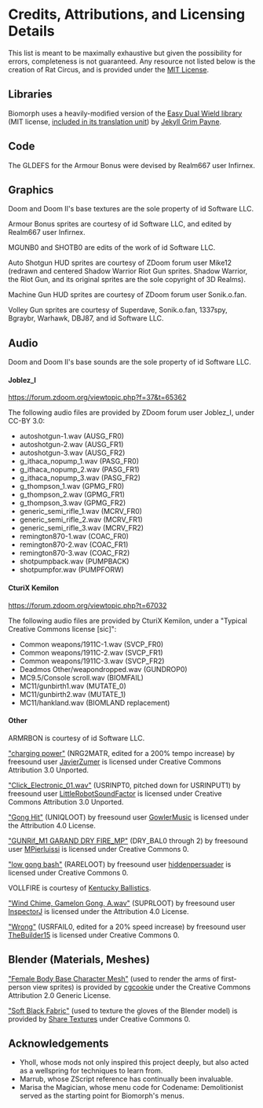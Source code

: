 # Credits, Attributions, and Licensing Details

This list is meant to be maximally exhaustive but given the possibility for errors, completeness is not guaranteed. Any resource not listed below is the creation of Rat Circus, and is provided under the [MIT License](/LICENSE).

## Libraries

Biomorph uses a heavily-modified version of the [Easy Dual Wield library](https://github.com/jekyllgrim/Easy-Dual-Wield) (MIT license, [included in its translation unit](/zscript/biomorph/weapons/base_dw.zs)) by [Jekyll Grim Payne](https://github.com/jekyllgrim).

## Code

The GLDEFS for the Armour Bonus were devised by Realm667 user Infirnex.

## Graphics

Doom and Doom II's base textures are the sole property of id Software LLC.

Armour Bonus sprites are courtesy of id Software LLC, and edited by Realm667 user Infirnex.

MGUNB0 and SHOTB0 are edits of the work of id Software LLC.

Auto Shotgun HUD sprites are courtesy of ZDoom forum user Mike12 (redrawn and centered Shadow Warrior Riot Gun sprites. Shadow Warrior, the Riot Gun, and its original sprites are the sole copyright of 3D Realms).

Machine Gun HUD sprites are courtesy of ZDoom forum user Sonik.o.fan.

Volley Gun sprites are courtesy of Superdave, Sonik.o.fan, 1337spy, Bgraybr, Warhawk, DBJ87, and id Software LLC.

## Audio

Doom and Doom II's base sounds are the sole property of id Software LLC.

#### Joblez_I

https://forum.zdoom.org/viewtopic.php?f=37&t=65362

The following audio files are provided by ZDoom forum user Joblez_I, under CC-BY 3.0:

- autoshotgun-1.wav (AUSG_FR0)
- autoshotgun-2.wav (AUSG_FR1)
- autoshotgun-3.wav (AUSG_FR2)
- g_ithaca_nopump_1.wav (PASG_FR0)
- g_ithaca_nopump_2.wav (PASG_FR1)
- g_ithaca_nopump_3.wav (PASG_FR2)
- g_thompson_1.wav (GPMG_FR0)
- g_thompson_2.wav (GPMG_FR1)
- g_thompson_3.wav (GPMG_FR2)
- generic_semi_rifle_1.wav (MCRV_FR0)
- generic_semi_rifle_2.wav (MCRV_FR1)
- generic_semi_rifle_3.wav (MCRV_FR2)
- remington870-1.wav (COAC_FR0)
- remington870-2.wav (COAC_FR1)
- remington870-3.wav (COAC_FR2)
- shotpumpback.wav (PUMPBACK)
- shotpumpfor.wav (PUMPFORW)

#### CturiX Kemilon

https://forum.zdoom.org/viewtopic.php?t=67032

The following audio files are provided by CturiX Kemilon, under a "Typical Creative Commons license [sic]":

- Common weapons/1911C-1.wav (SVCP_FR0)
- Common weapons/1911C-2.wav (SVCP_FR1)
- Common weapons/1911C-3.wav (SVCP_FR2)
- Deadmos Other/weapondropped.wav (GUNDROP0)
- MC9.5/Console scroll.wav (BIOMFAIL)
- MC11/gunbirth1.wav (MUTATE_0)
- MC11/gunbirth2.wav (MUTATE_1)
- MC11/hankland.wav (BIOMLAND replacement)

#### Other

ARMRBON is courtesy of id Software LLC.

["charging power"](https://freesound.org/people/JavierZumer/sounds/257229/) (NRG2MATR, edited for a 200% tempo increase) by freesound user [JavierZumer](https://freesound.org/people/JavierZumer/) is licensed under Creative Commons Attribution 3.0 Unported.

["Click_Electronic_01.wav"](https://freesound.org/people/LittleRobotSoundFactory/sounds/288951/) (USRINPT0, pitched down for USRINPUT1) by freesound user [LittleRobotSoundFactor](https://freesound.org/people/LittleRobotSoundFactory/) is licensed under Creative Commons Attribution 3.0 Unported.

["Gong Hit"](https://freesound.org/people/GowlerMusic/sounds/266566/) (UNIQLOOT) by freesound user [GowlerMusic](https://freesound.org/people/GowlerMusic) is licensed under the Attribution 4.0 License.

["GUNRif_M1 GARAND DRY FIRE_MP"](https://freesound.org/people/MPierluissi/sounds/460852/) (DRY_BAL0 through 2) by freesound user [MPierluissi](https://freesound.org/people/MPierluissi) is licensed under Creative Commons 0.

["low gong bash"](https://freesound.org/people/hiddenpersuader/sounds/155460/) (RARELOOT) by freesound user [hiddenpersuader](https://freesound.org/people/hiddenpersuader/) is licensed under Creative Commons 0.

VOLLFIRE is courtesy of [Kentucky Ballistics](https://www.youtube.com/watch?v=8gIS2n-bY1w).

["Wind Chime, Gamelon Gong, A.wav"](https://freesound.org/people/InspectorJ/sounds/411090/) (SUPRLOOT) by freesound user [InspectorJ](https://freesound.org/people/InspectorJ) is licensed under the Attribution 4.0 License.

["Wrong"](https://freesound.org/people/TheBuilder15/sounds/415764/) (USRFAIL0, edited for a 20% speed increase) by freesound user [TheBuilder15](https://freesound.org/people/TheBuilder15/) is licensed under Creative Commons 0.

## Blender (Materials, Meshes)

["Female Body Base Character Mesh"](https://www.blendswap.com/blend/4458) (used to render the arms of first-person view sprites) is provided by [cgcookie](https://www.blendswap.com/profile/8267https://www.blendswap.com/profile/8267) under the Creative Commons Attribution 2.0 Generic License.

["Soft Black Fabric"](https://www.blenderkit.com/asset-gallery-detail/aa03d318-d285-48fd-92bc-9b8671d74a4c/?page=3) (used to texture the gloves of the Blender model) is provided by [Share Textures](https://www.sharetextures.com/) under Creative Commons 0.

## Acknowledgements

- Yholl, whose mods not only inspired this project deeply, but also acted as a wellspring for techniques to learn from.
- Marrub, whose ZScript reference has continually been invaluable.
- Marisa the Magician, whose menu code for Codename: Demolitionist served as the starting point for Biomorph's menus.
